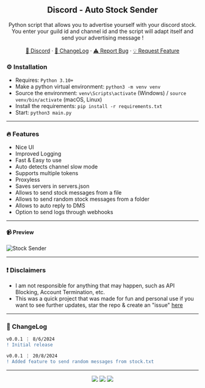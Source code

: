 <div align="center">
 
  <h2 align="center">Discord - Auto Stock Sender</h2>
  <p align="center">
    Python script that allows you to advertise yourself with your discord stock. You enter your guild id and channel id and the script will adapt itself and send your advertising message !
    <br />
    <br />
    <a href="https://discord.gg/bestnitro">💬 Discord</a>
    ·
    <a href="https://github.com/sexfrance/Auto-Stock-Sender#-changelog">📜 ChangeLog</a>
    ·
    <a href="https://github.com/sexfrance/Auto-Stock-Sender/issues">⚠️ Report Bug</a>
    ·
    <a href="https://github.com/sexfrance/Auto-Stock-Sender/issues">💡 Request Feature</a>
  </p>
</div>

### ⚙️ Installation

- Requires: `Python 3.10+`
- Make a python virtual environment: `python3 -m venv venv`
- Source the environment: `venv\Scripts\activate` (Windows) / `source venv/bin/activate` (macOS, Linux)
- Install the requirements: `pip install -r requirements.txt`
- Start: `python3 main.py`

---

### 🔥 Features
- Nice UI
- Improved Logging
- Fast & Easy to use
- Auto detects channel slow mode
- Supports multiple tokens
- Proxyless
- Saves servers in servers.json
- Allows to send stock messages from a file
- Allows to send random stock messages from a folder
- Allows to auto reply to DMS
- Option to send logs through webhooks

  
---
#### 📹 Preview

![Stock Sender](https://i.imgur.com/g2K3SGP.png)

---
### ❗ Disclaimers

- I am not responsible for anything that may happen, such as API Blocking, Account Termination, etc.
- This was a quick project that was made for fun and personal use if you want to see further updates, star the repo & create an "issue" [here](https://github.com/sexfrance/Auto-Stock-Sender/issues/)

---

### 📜 ChangeLog

```diff
v0.0.1 ⋮ 8/6/2024
! Initial release

v0.0.1 ⋮ 20/8/2024
! Added feature to send random messages from stock.txt
```

---

<p align="center">
  <img src="https://img.shields.io/github/license/sexfrance/Auto-Stock-Sender.svg?style=for-the-badge&labelColor=black&color=f429ff&logo=IOTA"/>
  <img src="https://img.shields.io/github/stars/sexfrance/Auto-Stock-Sender.svg?style=for-the-badge&labelColor=black&color=f429ff&logo=IOTA"/>
  <img src="https://img.shields.io/github/languages/top/sexfrance/Auto-Stock-Sender.svg?style=for-the-badge&labelColor=black&color=f429ff&logo=python"/>
</p>
